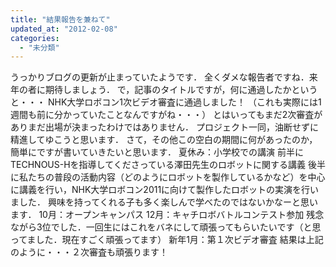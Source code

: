 ```yaml
---
title: "結果報告を兼ねて"
updated_at: "2012-02-08"
categories: 
  - "未分類"
---
```


うっかりブログの更新が止まっていたようです． 全くダメな報告者ですね．来年の者に期待しましょう． で，記事のタイトルですが，何に通過したかというと・・・ NHK大学ロボコン1次ビデオ審査に通過しました！ （これも実際には1週間も前に分かっていたことなんですがね・・・） とはいってもまだ2次審査がありまだ出場が決まったわけではありません． プロジェクト一同，油断せずに精進してゆこうと思います． さて，その他この空白の期間に何があったのか，簡単にですが書いていきたいと思います． 夏休み：小学校での講演 前半にTECHNOUS-Hを指導してくださっている澤田先生のロボットに関する講義 後半に私たちの普段の活動内容（どのようにロボットを製作しているかなど）を中心に講義を行い，NHK大学ロボコン2011に向けて製作したロボットの実演を行いました． 興味を持ってくれる子も多く楽しんで学べたのではないかなーと思います． 10月：オープンキャンパス 12月：キャチロボバトルコンテスト参加 残念ながら3位でした．一回生にはこれをバネにして頑張ってもらいたいです（と思ってました．現在すごく頑張ってます） 新年1月：第１次ビデオ審査 結果は上記のように・・・２次審査も頑張ります！
